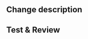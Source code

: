 ## Change description

<!-- Summary goes here -->

## Test & Review

<!--
Have the changes been tested? Please state how and the method for the reviewer to follow.
-->
